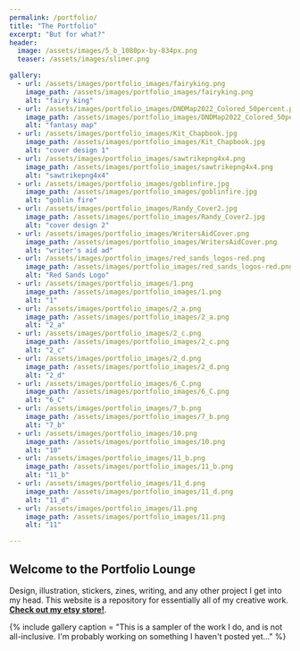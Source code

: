 ```yaml
---
permalink: /portfolio/
title: "The Portfolio"
excerpt: "But for what?"
header:
  image: /assets/images/5_b_1080px-by-834px.png
  teaser: /assets/images/slimer.png

gallery:
  - url: /assets/images/portfolio_images/fairyking.png
    image_path: /assets/images/portfolio_images/fairyking.png
    alt: "fairy king"
  - url: /assets/images/portfolio_images/DNDMap2022_Colored_50percent.png
    image_path: /assets/images/portfolio_images/DNDMap2022_Colored_50percent.png
    alt: "fantasy map"
  - url: /assets/images/portfolio_images/Kit_Chapbook.jpg
    image_path: /assets/images/portfolio_images/Kit_Chapbook.jpg
    alt: "cover design 1"
  - url: /assets/images/portfolio_images/sawtrikepng4x4.png
    image_path: /assets/images/portfolio_images/sawtrikepng4x4.png
    alt: "sawtrikepng4x4"
  - url: /assets/images/portfolio_images/goblinfire.jpg
    image_path: /assets/images/portfolio_images/goblinfire.jpg
    alt: "goblin fire"
  - url: /assets/images/portfolio_images/Randy_Cover2.jpg
    image_path: /assets/images/portfolio_images/Randy_Cover2.jpg
    alt: "cover design 2"
  - url: /assets/images/portfolio_images/WritersAidCover.png
    image_path: /assets/images/portfolio_images/WritersAidCover.png
    alt: "writer's aid ad"
  - url: /assets/images/portfolio_images/red_sands_logos-red.png
    image_path: /assets/images/portfolio_images/red_sands_logos-red.png
    alt: "Red Sands Logo"
  - url: /assets/images/portfolio_images/1.png
    image_path: /assets/images/portfolio_images/1.png
    alt: "1"
  - url: /assets/images/portfolio_images/2_a.png
    image_path: /assets/images/portfolio_images/2_a.png
    alt: "2_a"
  - url: /assets/images/portfolio_images/2_c.png
    image_path: /assets/images/portfolio_images/2_c.png
    alt: "2_c"
  - url: /assets/images/portfolio_images/2_d.png
    image_path: /assets/images/portfolio_images/2_d.png
    alt: "2_d"
  - url: /assets/images/portfolio_images/6_C.png
    image_path: /assets/images/portfolio_images/6_C.png
    alt: "6_C"
  - url: /assets/images/portfolio_images/7_b.png
    image_path: /assets/images/portfolio_images/7_b.png
    alt: "7_b"
  - url: /assets/images/portfolio_images/10.png
    image_path: /assets/images/portfolio_images/10.png
    alt: "10"
  - url: /assets/images/portfolio_images/11_b.png
    image_path: /assets/images/portfolio_images/11_b.png
    alt: "11_b"
  - url: /assets/images/portfolio_images/11_d.png
    image_path: /assets/images/portfolio_images/11_d.png
    alt: "11_d"
  - url: /assets/images/portfolio_images/11.png
    image_path: /assets/images/portfolio_images/11.png
    alt: "11"  

---
```

## Welcome to the Portfolio Lounge
Design, illustration, stickers, zines, writing, and any other project I get into my head. This website is a repository for essentially all of my creative work. **[Check out my etsy store!](https://www.etsy.com/shop/headlessmanhorse)**. 

{% include gallery caption = "This is a sampler of the work I do, and is not all-inclusive. I'm probably working on something I haven't posted yet..." %}

